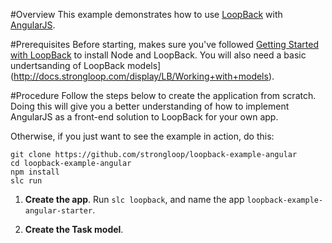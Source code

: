#Overview
This example demonstrates how to use [LoopBack](http://loopback.io) with [AngularJS](http://angularjs.org/).

#Prerequisites
Before starting, makes sure you've followed [Getting Started with LoopBack](http://docs.strongloop.com/display/LB/Getting+started+with+LoopBack) to install Node and LoopBack. You will also need a basic undertsanding of LoopBack models](http://docs.strongloop.com/display/LB/Working+with+models).


#Procedure
Follow the steps below to create the application from scratch. Doing this will give you a better understanding of how to implement AngularJS as a front-end solution to LoopBack for your own app.

Otherwise, if you just want to see the example in action, do this:
```
git clone https://github.com/strongloop/loopback-example-angular
cd loopback-example-angular
npm install
slc run
```

1. **Create the app**.
  Run `slc loopback`, and name the app `loopback-example-angular-starter`.

2. **Create the Task model**.
